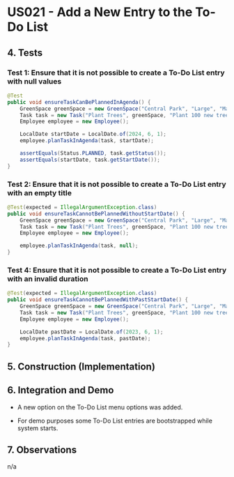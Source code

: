 # US021 - Add a New Entry to the To-Do List

## 4. Tests

### Test 1: Ensure that it is not possible to create a To-Do List entry with null values

```java
@Test
public void ensureTaskCanBePlannedInAgenda() {
    GreenSpace greenSpace = new GreenSpace("Central Park", "Large", "Main Street");
    Task task = new Task("Plant Trees", greenSpace, "Plant 100 new trees", Urgency.HIGH, 2, 8);
    Employee employee = new Employee();

    LocalDate startDate = LocalDate.of(2024, 6, 1);
    employee.planTaskInAgenda(task, startDate);

    assertEquals(Status.PLANNED, task.getStatus());
    assertEquals(startDate, task.getStartDate());
}

```

### Test 2: Ensure that it is not possible to create a To-Do List entry with an empty title

```java
@Test(expected = IllegalArgumentException.class)
public void ensureTaskCannotBePlannedWithoutStartDate() {
    GreenSpace greenSpace = new GreenSpace("Central Park", "Large", "Main Street");
    Task task = new Task("Plant Trees", greenSpace, "Plant 100 new trees", Urgency.HIGH, 2, 8);
    Employee employee = new Employee();

    employee.planTaskInAgenda(task, null);
}

```

### Test 4: Ensure that it is not possible to create a To-Do List entry with an invalid duration

```java
@Test(expected = IllegalArgumentException.class)
public void ensureTaskCannotBePlannedWithPastStartDate() {
    GreenSpace greenSpace = new GreenSpace("Central Park", "Large", "Main Street");
    Task task = new Task("Plant Trees", greenSpace, "Plant 100 new trees", Urgency.HIGH, 2, 8);
    Employee employee = new Employee();

    LocalDate pastDate = LocalDate.of(2023, 6, 1);
    employee.planTaskInAgenda(task, pastDate);
}

```

## 5. Construction (Implementation)





## 6. Integration and Demo

* A new option on the To-Do List menu options was added.

* For demo purposes some To-Do List entries are bootstrapped while system starts.

## 7. Observations

n/a
